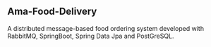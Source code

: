 ## Ama-Food-Delivery

A distributed message-based food ordering system developed with RabbitMQ, SpringBoot, Spring Data Jpa and PostGreSQL.
